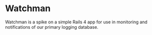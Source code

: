 Watchman
========

Watchman is a spike on a simple Rails 4 app for use in monitoring and notifications of our primary logging database.

